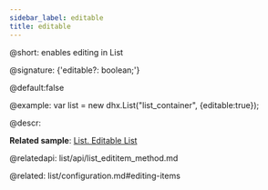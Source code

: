 ```yaml
---
sidebar_label: editable
title: editable
---          
```


@short: enables editing in List

@signature: {'editable?: boolean;'}

@default:false

@example:
var list = new dhx.List("list_container", {editable:true});



@descr: 

**Related sample**: [List. Editable List](https://snippet.dhtmlx.com/f26lfcai)

@relatedapi:
list/api/list_edititem_method.md

@related: list/configuration.md#editing-items

